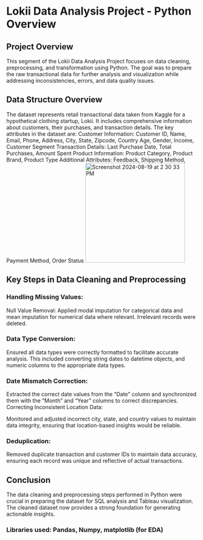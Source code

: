 # Lokii Data Analysis Project - Python Overview

## Project Overview
This segment of the Lokii Data Analysis Project focuses on data cleaning, preprocessing, and transformation using Python. The goal was to prepare the raw transactional data for further analysis and visualization while addressing inconsistencies, errors, and data quality issues.

## Data Structure Overview

The dataset represents retail transactional data taken from Kaggle  for a hypothetical clothing startup, Lokii. It includes comprehensive information about customers, their purchases, and transaction details. The key attributes in the dataset are:
Customer Information:
Customer ID, Name, Email, Phone, Address, City, State, Zipcode, Country
Age, Gender, Income, Customer Segment
Transaction Details:
Last Purchase Date, Total Purchases, Amount Spent
Product Information:
Product Category, Product Brand, Product Type
Additional Attributes:
Feedback, Shipping Method, Payment Method, Order Status
<img width="262" alt="Screenshot 2024-08-19 at 2 30 33 PM" src="https://github.com/user-attachments/assets/79eb4b69-0812-431e-bb3b-18688dfe6d16">


## Key Steps in Data Cleaning and Preprocessing

### Handling Missing Values:

Null Value Removal: Applied modal imputation for categorical data and mean imputation for numerical data where relevant. Irrelevant records were deleted.

### Data Type Conversion:

Ensured all data types were correctly formatted to facilitate accurate analysis. This included converting string dates to datetime objects, and numeric columns to the appropriate data types.
### Date Mismatch Correction:

Extracted the correct date values from the “Date” column and synchronized them with the “Month” and “Year” columns to correct discrepancies.
Correcting Inconsistent Location Data:

Monitored and adjusted incorrect city, state, and country values to maintain data integrity, ensuring that location-based insights would be reliable.
### Deduplication:

Removed duplicate transaction and customer IDs to maintain data accuracy, ensuring each record was unique and reflective of actual transactions.

## Conclusion
The data cleaning and preprocessing steps performed in Python were crucial in preparing the dataset for SQL analysis and Tableau visualization. The cleaned dataset now provides a strong foundation for generating actionable insights.

### Libraries used: Pandas, Numpy, matplotlib (for EDA)
